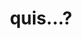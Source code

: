 ---
title: quis...?
meaning: who...? (question)
ch: one
pos: pronounthird
abbgender: (m./f.)
abbgender2: masc./fem.
gender: masculine/feminine
inactive: yes
---
